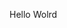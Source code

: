 Hello Wolrd
























































































































































































































































































































































































































































































































































































































































































































































































































































































































































































































































































































































































































































































































































































































































































































































































































































































































































































































































































































































































































































































































































































